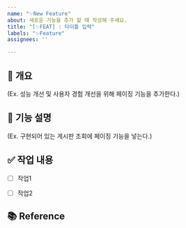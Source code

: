 ```yaml
---
name: "✨New Feature"
about: 새로운 기능을 추가 할 때 작성해 주세요.
title: "[✨FEAT] : 타이틀 입력"
labels: "✨Feature"
assignees: ''

---
```


## 📌 개요
<!-- Issue의 개요를 적어주세요. -->
(Ex. 성능 개선 및 사용자 경험 개선을 위해 페이징 기능을 추가한다.)


## 📝 기능 설명
<!-- 개발 할 기능에 대해 설명해 주세요. -->
(Ex. 구현되어 있는 게시판 조회에 페이징 기능을 넣는다.)


## ✅ 작업 내용
<!-- 기능 개발을 위해 해야 할 작업 내용들을 적어주세요. -->
- [ ] 작업1
- [ ] 작업2


## 📚 Reference
<!-- 해당 개발 기능과 관련해 참고한 레퍼런스가 있다면 올려주세요.  -->
